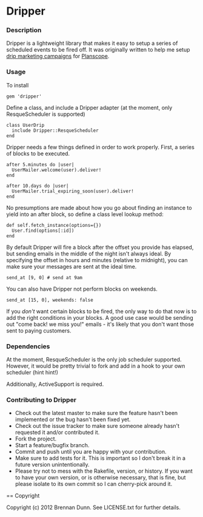 Dripper
=======

### Description

Dripper is a lightweight library that makes it easy to setup a series of scheduled events to be fired off. It was originally written to help me setup [drip marketing campaigns](http://en.wikipedia.org/wiki/Drip_marketing) for [Planscope](https://planscope.io).

### Usage

To install

    gem 'dripper'

Define a class, and include a Dripper adapter (at the moment, only ResqueScheduler is supported)

    class UserDrip
      include Dripper::ResqueScheduler
    end

Dripper needs a few things defined in order to work properly. First, a series of blocks to be executed.

    after 5.minutes do |user|
      UserMailer.welcome(user).deliver!
    end
    
    after 10.days do |user|
      UserMailer.trial_expiring_soon(user).deliver!
    end

No presumptions are made about how you go about finding an instance to yield into an after block, so define a class level lookup method:

    def self.fetch_instance(options={})
      User.find(options[:id])
    end

By default Dripper will fire a block after the offset you provide has elapsed, but sending emails in the middle of the night isn't always ideal. By specifying the offset in hours and minutes (relative to midnight), you can make sure your messages are sent at the ideal time.

    send_at [9, 0] # send at 9am

You can also have Dripper not perform blocks on weekends.

    send_at [15, 0], weekends: false

If you *don't* want certain blocks to be fired, the only way to do that now is to add the right conditions in your blocks. A good use case would be sending out "come back! we miss you!" emails - it's likely that you don't want those sent to paying customers.

### Dependencies

At the moment, ResqueScheduler is the only job scheduler supported. However, it would be pretty trivial to fork and add in a hook to your own scheduler (hint hint!)

Additionally, ActiveSupport is required.

### Contributing to Dripper
 
* Check out the latest master to make sure the feature hasn't been implemented or the bug hasn't been fixed yet.
* Check out the issue tracker to make sure someone already hasn't requested it and/or contributed it.
* Fork the project.
* Start a feature/bugfix branch.
* Commit and push until you are happy with your contribution.
* Make sure to add tests for it. This is important so I don't break it in a future version unintentionally.
* Please try not to mess with the Rakefile, version, or history. If you want to have your own version, or is otherwise necessary, that is fine, but please isolate to its own commit so I can cherry-pick around it.

== Copyright

Copyright (c) 2012 Brennan Dunn. See LICENSE.txt for
further details.

